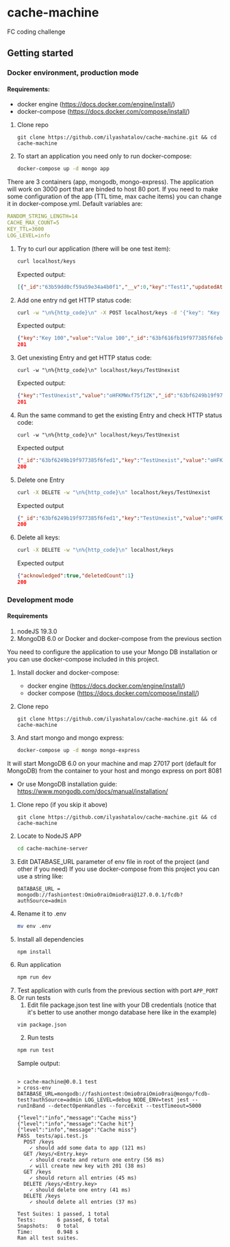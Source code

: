 # cache-machine
FC coding challenge

## Getting started 
### Docker environment, production mode
#### Requirements:
* docker engine (https://docs.docker.com/engine/install/)
* docker-compose (https://docs.docker.com/compose/install/)

1) Clone repo
    ```
    git clone https://github.com/ilyashatalov/cache-machine.git && cd cache-machine 
    ```
2) To start an application you need only to run docker-compose:
    ```bash
    docker-compose up -d mongo app
    ```

There are 3 containers (app, mongodb, mongo-express). The application will work on 3000 port that are binded to host 80 port. If you need to make some configuration of the app (TTL time, max cache items) you can change it in docker-compose.yml. Default variables are:
```yml
RANDOM_STRING_LENGTH=14
CACHE_MAX_COUNT=5
KEY_TTL=3600
LOG_LEVEL=info
```

1) Try to curl our application (there will be one test item):
    ```bash
    curl localhost/keys
    ```
    Expected output:
    ```json
    [{"_id":"63b59dd0cf59a59e34a4b0f1","__v":0,"key":"Test1","updatedAt":"2023-01-04T15:40:00.825Z","value":"Value1"}]
    ```
2) Add one entry nd get HTTP status code:
    ```bash
    curl -w "\n%{http_code}\n" -X POST localhost/keys -d '{"key": "Key 100", "value": "Value 100"}' -H 'Content-Type: application/json'
    ```
    Expected output:
    ```json
    {"key":"Key 100","value":"Value 100","_id":"63bf616fb19f977385f6febb","updatedAt":"2023-01-12T01:25:03.228Z","__v":0}%
    201
    ```
3) Get unexisting Entry and get HTTP status code:
    ```
    curl -w "\n%{http_code}\n" localhost/keys/TestUnexist
    ```
    Expected output:
    ```json
    {"key":"TestUnexist","value":"oHFKMWxf75f1ZK","_id":"63bf6249b19f977385f6fed1","updatedAt":"2023-01-12T01:28:41.404Z","__v":0}
    201
    ```
4) Run the same command to get the existing Entry and check HTTP status code:
    ```
    curl -w "\n%{http_code}\n" localhost/keys/TestUnexist
    ```
    Expected output
    ```json
    {"_id":"63bf6249b19f977385f6fed1","key":"TestUnexist","value":"oHFKMWxf75f1ZK","updatedAt":"2023-01-12T01:28:41.404Z","__v":0}
    200
    ```
5) Delete one Entry
   ```bash
   curl -X DELETE -w "\n%{http_code}\n" localhost/keys/TestUnexist
   ```
   Expected output
    ```json
    {"_id":"63bf6249b19f977385f6fed1","key":"TestUnexist","value":"oHFKMWxf75f1ZK","updatedAt":"2023-01-12T01:28:41.404Z","__v":0}
    200
    ```
6) Delete all keys:
    ```bash
    curl -X DELETE -w "\n%{http_code}\n" localhost/keys
    ```
   Expected output
    ```json
    {"acknowledged":true,"deletedCount":1}
    200
    ```

### Development mode
#### Requirements
1) nodeJS 19.3.0
2) MongoDB 6.0 or Docker and docker-compose from the previous section

You need to configure the application to use your Mongo DB installation or you can use docker-compose included in this project.
1) Install docker and docker-compose:
     * docker engine (https://docs.docker.com/engine/install/)
     * docker compose (https://docs.docker.com/compose/install/)
  
2) Clone repo
    ```
    git clone https://github.com/ilyashatalov/cache-machine.git && cd cache-machine 
    ```
3) And start mongo and mongo express:
    ```bash
    docker-compose up -d mongo mongo-express
    ```
It will start MongoDB 6.0 on your machine and map 27017 port (default for MongoDB) from the container to your host and mongo express on port 8081


* Or use MongoDB installation guide: https://www.mongodb.com/docs/manual/installation/


1) Clone repo (if you skip it above)
    ```
    git clone https://github.com/ilyashatalov/cache-machine.git && cd cache-machine 
    ```
2) Locate to NodeJS APP
    ```bash
    cd cache-machine-server
    ```
3) Edit DATABASE_URL parameter of env file in root of the project  (and other if you need)
   If you use docker-compose from this project you can use a string like:
   ```
   DATABASE_URL = mongodb://fashiontest:Omio0raiOmio0rai@127.0.0.1/fcdb?authSource=admin
   ```
4) Rename it to .env
    ```bash
    mv env .env
    ```
5) Install all dependencies
   ```
   npm install
   ```
6) Run application
   ```bash
   npm run dev 
   ```
7) Test application with curls from the previous section with port `APP_PORT`
8) Or run tests
   1) Edit file package.json test line with your DB credentials (notice that it's better to use another mongo database here like in the example)
   ```bash
   vim package.json
   ```
   2) Run tests
    ```bash
    npm run test
    ```
    Sample output:
    ```

    > cache-machine@0.0.1 test
    > cross-env DATABASE_URL=mongodb://fashiontest:Omio0raiOmio0rai@mongo/fcdb-test?authSource=admin LOG_LEVEL=debug NODE_ENV=test jest --runInBand --detectOpenHandles --forceExit --testTimeout=5000

    {"level":"info","message":"Cache miss"}
    {"level":"info","message":"Cache hit"}
    {"level":"info","message":"Cache miss"}
    PASS  tests/api.test.js
      POST /keys
        ✓ should add some data to app (121 ms)
      GET /keys/<Entry.key>
        ✓ should create and return one entry (56 ms)
        ✓ will create new key with 201 (38 ms)
      GET /keys
        ✓ should return all entries (45 ms)
      DELETE /keys/<Entry.key>
        ✓ should delete one entry (41 ms)
      DELETE /keys
        ✓ should delete all entries (37 ms)

    Test Suites: 1 passed, 1 total
    Tests:       6 passed, 6 total
    Snapshots:   0 total
    Time:        0.948 s
    Ran all test suites.
    ```